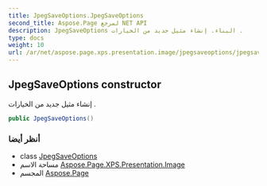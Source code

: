 ```yaml
---
title: JpegSaveOptions.JpegSaveOptions
second_title: Aspose.Page لمرجع NET API
description: JpegSaveOptions البناء. إنشاء مثيل جديد من الخيارات .
type: docs
weight: 10
url: /ar/net/aspose.page.xps.presentation.image/jpegsaveoptions/jpegsaveoptions/
---
```

## JpegSaveOptions constructor

إنشاء مثيل جديد من الخيارات .

```csharp
public JpegSaveOptions()
```

### أنظر أيضا

* class [JpegSaveOptions](../)
* مساحة الاسم [Aspose.Page.XPS.Presentation.Image](../../jpegsaveoptions/)
* المجسم [Aspose.Page](../../../)


